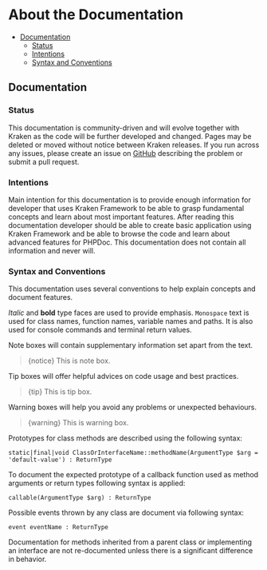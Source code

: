 # About the Documentation

- [Documentation](#documentation)
    - [Status](#status)
    - [Intentions](#intentions)
    - [Syntax and Conventions](#syntax-and-conventions)

<a name="documentation"></a>
## Documentation

<a name="status"></a>
### Status

This documentation is community-driven and will evolve together with Kraken as the code will be further developed and changed. Pages may be deleted or moved without notice between Kraken releases. If you run across any issues, please create an issue on [GitHub](https://github.com/kraken-php/docs) describing the problem or submit a pull request.

<a name="intentions"></a>
### Intentions

Main intention for this documentation is to provide enough information for developer that uses Kraken Framework to be able to grasp fundamental concepts and learn about most important features. After reading this documentation developer should be able to create basic application using Kraken Framework and be able to browse the code and learn about advanced features for PHPDoc. This documentation does not contain all information and never will.

<a name="syntax-and-conventions"></a>
### Syntax and Conventions

This documentation uses several conventions to help explain concepts and document features. 

*Italic* and **bold** type faces are used to provide emphasis. `Monospace` text is used for class names, function names, variable names and paths. It is also used for console commands and terminal return values.

Note boxes will contain supplementary information set apart from the text.

> {notice} This is note box.

Tip boxes will offer helpful advices on code usage and best practices.

> {tip} This is tip box.

Warning boxes will help you avoid any problems or unexpected behaviours.

> {warning} This is warning box.

Prototypes for class methods are described using the following syntax:

    static|final|void ClassOrInterfaceName::methodName(ArgumentType $arg = 'default-value') : ReturnType

To document the expected prototype of a callback function used as method arguments or return types following syntax is applied:

    callable(ArgumentType $arg) : ReturnType

Possible events thrown by any class are document via following syntax:

    event eventName : ReturnType 

Documentation for methods inherited from a parent class or implementing an interface are not re-documented unless there is a significant difference in behavior.
